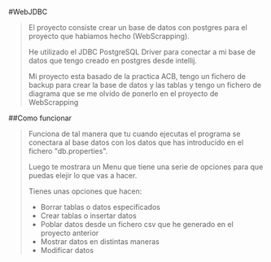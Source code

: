 #WebJDBC

> El proyecto consiste crear un base de datos con postgres para el proyecto que habiamos hecho (WebScrapping).
> 
> He utilizado el JDBC PostgreSQL Driver para conectar a mi base de datos que tengo creado en postgres desde intellij.
>
> Mi proyecto esta basado de la practica ACB, tengo un fichero de backup para crear la base de datos y las tablas y tengo un fichero de diagrama que se me olvido de ponerlo en el proyecto de WebScrapping

##Como funcionar

> Funciona de tal manera que tu cuando ejecutas el programa se conectara al base datos con los datos que has introducido en el fichero "db.properties".
> 
> Luego te mostrara un Menu que tiene una serie de opciones para que puedas elejir lo que vas a hacer.
> 
> Tienes unas opciones que hacen:
>
> - Borrar tablas o datos especificados
> - Crear tablas o insertar datos
> - Poblar datos desde un fichero csv que he generado en el proyecto anterior
> - Mostrar datos en distintas maneras
> - Modificar datos